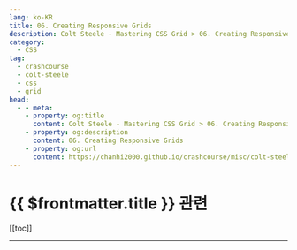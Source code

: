 ```yaml
---
lang: ko-KR
title: 06. Creating Responsive Grids
description: Colt Steele - Mastering CSS Grid > 06. Creating Responsive Grids
category:
  - CSS
tag: 
  - crashcourse
  - colt-steele
  - css
  - grid
head:
  - - meta:
    - property: og:title
      content: Colt Steele - Mastering CSS Grid > 06. Creating Responsive Grids
    - property: og:description
      content: 06. Creating Responsive Grids
    - property: og:url
      content: https://chanhi2000.github.io/crashcourse/misc/colt-steele-mastering-css-grid/06-creating-responsive-grids.html
---
```


# {{ $frontmatter.title }} 관련

[[toc]]

---
